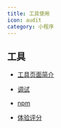 ```yaml
---
title: 工具使用
icon: audit
category: 小程序
---
```


## 工具

- [工具页面简介](interface.md)

- [调试](debug.md)

- [npm](npm.md)

- [体验评分](audit.md)
